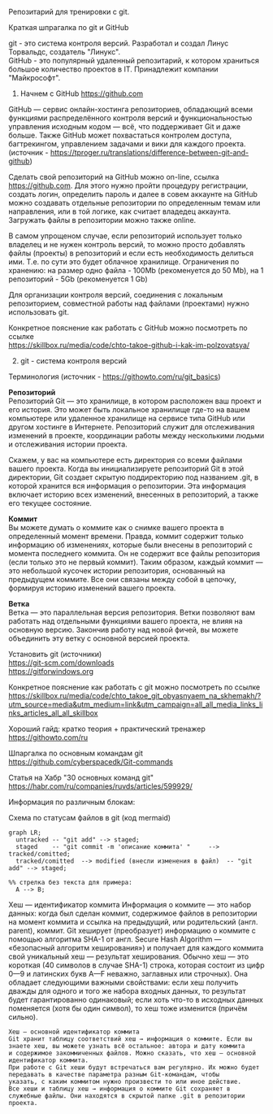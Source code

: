 Репозитарий для тренировки с git.

Краткая шпрагалка по git и GitHub   

git - это система контроля версий. Разработал и создал Линус Торвальдс, создатель "Линукс".  
GitHub - это популярный удаленный репозитарий, к котором храниться большое количество проектов в IT. Принадлежит компании "Майкрософт".  


1. Начнем с GitHub  https://github.com

GitHub — сервис онлайн-хостинга репозиториев, обладающий всеми функциями распределённого контроля версий и функциональностью управления 
исходным кодом — всё, что поддерживает Git и даже больше. Также GitHub может похвастаться контролем доступа, багтрекингом, управлением 
задачами и вики для каждого проекта.  (источник - https://tproger.ru/translations/difference-between-git-and-github)

Сделать свой репозиторий на GitHub можно on-line, ссылка https://github.com. Для этого нужно пройти процедуру регистрации, создать логин, 
определить пароль и далее в совем аккаунте на GitHub можно создавать отдельные репозитории по определенным темам или направления, или в той 
логике, как считает владедец аккаунта. Загружать файлы в репозитории можно также online.    

В самом упрощеном случае, если репозиторий использует только владелец и не нужен контроль версий, то можно просто добавлять файлы (проекты) 
в репозиторий и если есть необходимость делиться ими. Т.е. по сути это будет облачное хранилище. Ограничения по хранению: 
на размер одно файла - 100Mb (рекоменуется до 50 Mb), на 1 репозиторий - 5Gb (рекоменуется 1 Gb)   

Для организации контроля версий, соединения с локальным репозиторием, совместной работы над файлами (проектами) нужно использовать git.  

Конкретное пояснение как работать с GitHub можно посмотреть по ссылке   
https://skillbox.ru/media/code/chto-takoe-github-i-kak-im-polzovatsya/


2. git - система контроля версий   

Терминология (источник - https://githowto.com/ru/git_basics)   

**Репозиторий**  
Репозиторий Git — это хранилище, в котором расположен ваш проект и его история. Это может быть локальное хранилище где-то на вашем 
компьютере или удаленное хранилище на сервисе типа GitHub или другом хостинге в Интернете. Репозиторий служит для отслеживания изменений 
в проекте, координации работы между несколькими людьми и отслеживания истории проекта.    

Скажем, у вас на компьютере есть директория со всеми файлами вашего проекта. Когда вы инициализируете репозиторий Git в этой директории, 
Git создает скрытую поддиректорию под названием .git, в которой хранится вся информация о репозитории. Эта информация включает историю 
всех изменений, внесенных в репозиторий, а также его текущее состояние.    

**Коммит**   
Вы можете думать о коммите как о снимке вашего проекта в определенный момент времени. Правда, коммит содержит только информацию об 
изменениях, которые были внесены в репозиторий с момента последнего коммита. Он не содержит все файлы репозитория 
(если только это не первый коммит). Таким образом, каждый коммит — это небольшой кусочек истории репозитория, основанный на 
предыдущем коммите. Все они связаны между собой в цепочку, формируя историю изменений вашего проекта.

**Ветка**   
Ветка — это параллельная версия репозитория. Ветки позволяют вам работать над отдельными функциями вашего проекта, не влияя на 
основную версию. Закончив работу над новой фичей, вы можете объединить эту ветку с основной версией проекта.   

Установить git (источники)  
https://git-scm.com/downloads   
https://gitforwindows.org   

Конкретное пояснение как работать с git можно посмотреть по ссылке
https://skillbox.ru/media/code/chto_takoe_git_obyasnyaem_na_skhemakh/?utm_source=media&utm_medium=link&utm_campaign=all_all_media_links_links_articles_all_all_skillbox
   
Хороший гайд: кратко теория + практический тренажер  
https://githowto.com/ru   

Шпаргалка по основным командам git  
https://github.com/cyberspacedk/Git-commands

Статья на Хабр "30 основных команд git"
https://habr.com/ru/companies/ruvds/articles/599929/

Информация по различным блокам:


Схема по статусам файлов в git (код mermaid)

```mermaid
graph LR;
  untracked -- "git add" --> staged;
  staged    -- "git commit -m 'описание коммита' "     --> tracked/comitted;
  tracked/comitted  --> modified (внесли изменения в файл)  -- "git add" --> staged;

%% стрелка без текста для примера: 
  A --> B;
```


Хеш — идентификатор коммита
	Информация о коммите — это набор данных: когда был сделан коммит, содержимое файлов в репозитории на момент коммита и ссылка на 
	предыдущий, или родительский (англ. parent), коммит. Git хеширует (преобразует) информацию о коммите с помощью алгоритма SHA-1 
	от англ. Secure Hash Algorithm — «безопасный алгоритм хеширования») и получает для каждого коммита свой уникальный хеш — результат 
	хеширования. Обычно хеш — это короткая (40 символов в случае SHA-1) строка, которая состоит из цифр 0—9 и латинских букв A—F 
	неважно, заглавных или строчных). Она обладает следующими важными свойствами:
	если хеш получить дважды для одного и того же набора входных данных, то результат будет гарантированно одинаковый;
	если хоть что-то в исходных данных поменяется (хотя бы один символ), то хеш тоже изменится (причём сильно).
	
	Хеш — основной идентификатор коммита
	Git хранит таблицу соответствий хеш → информация о коммите. Если вы знаете хеш, вы можете узнать всё остальное: автора и дату коммита 
	и содержимое закоммиченных файлов. Можно сказать, что хеш — основной идентификатор коммита.
	При работе с Git хеши будут встречаться вам регулярно. Их можно будет передавать в качестве параметра разным Git-командам, чтобы 
	указать, с каким коммитом нужно произвести то или иное действие.
	Все хеши и таблицу хеш → информация о коммите Git сохраняет в служебные файлы. Они находятся в скрытой папке .git в репозитории проекта.
